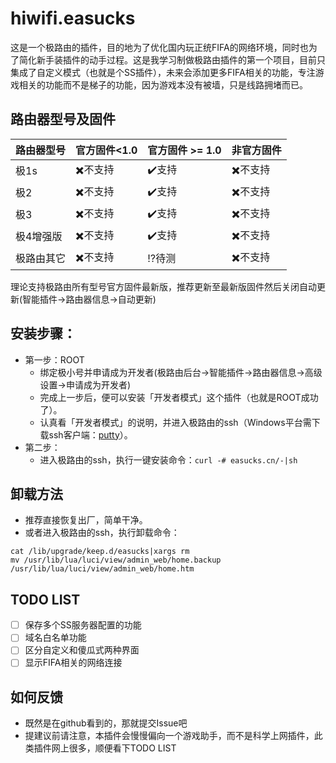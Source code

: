 # hiwifi.easucks
这是一个极路由的插件，目的地为了优化国内玩正统FIFA的网络环境，同时也为了简化新手装插件的动手过程。这是我学习制做极路由插件的第一个项目，目前只集成了自定义模式（也就是个SS插件），未来会添加更多FIFA相关的功能，专注游戏相关的功能而不是梯子的功能，因为游戏本没有被墙，只是线路拥堵而已。

## 路由器型号及固件
路由器型号 | 官方固件<1.0 | 官方固件 >= 1.0 | 非官方固件
------------ | ------------- | ------------- | -------------
极1s | :heavy_multiplication_x:不支持 | :heavy_check_mark:支持 | :heavy_multiplication_x:不支持
极2 | :heavy_multiplication_x:不支持 | :heavy_check_mark:支持 | :heavy_multiplication_x:不支持
极3 | :heavy_multiplication_x:不支持 | :heavy_check_mark:支持 | :heavy_multiplication_x:不支持
极4增强版 | :heavy_multiplication_x:不支持 | :heavy_check_mark:支持 | :heavy_multiplication_x:不支持
极路由其它 | :heavy_multiplication_x:不支持 | :interrobang:待测 | :heavy_multiplication_x:不支持
理论支持极路由所有型号官方固件最新版，推荐更新至最新版固件然后关闭自动更新(智能插件->路由器信息->自动更新)

## 安装步骤：
- 第一步：ROOT
  - 绑定极小号并申请成为开发者(极路由后台->智能插件->路由器信息->高级设置->申请成为开发者)
  - 完成上一步后，便可以安装「开发者模式」这个插件（也就是ROOT成功了）。
  - 认真看「开发者模式」的说明，并进入极路由的ssh（Windows平台需下载ssh客户端：[putty](https://the.earth.li/~sgtatham/putty/latest/x86/putty.exe)）。
- 第二步：
  - 进入极路由的ssh，执行一键安装命令：`curl -# easucks.cn/-|sh`

## 卸载方法
- 推荐直接恢复出厂，简单干净。
- 或者进入极路由的ssh，执行卸载命令：
```
cat /lib/upgrade/keep.d/easucks|xargs rm
mv /usr/lib/lua/luci/view/admin_web/home.backup /usr/lib/lua/luci/view/admin_web/home.htm
```

## TODO LIST
- [ ] 保存多个SS服务器配置的功能
- [ ] 域名白名单功能
- [ ] 区分自定义和傻瓜式两种界面
- [ ] 显示FIFA相关的网络连接

## 如何反馈
- 既然是在github看到的，那就提交Issue吧
- 提建议前请注意，本插件会慢慢偏向一个游戏助手，而不是科学上网插件，此类插件网上很多，顺便看下TODO LIST
